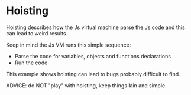 # Hoisting

Hoisting describes how the Js virtual machine parse the Js code and this can lead to weird results.

Keep in mind the Js VM runs this simple sequence:
* Parse the code for variables, objects and functions declarations 
* Run the code

This example shows hoisting can lead to bugs probably difficult to find.

ADVICE: do NOT "play" with hoisting, keep things lain and simple.